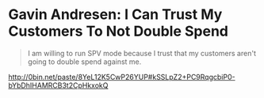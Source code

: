 # Gavin Andresen: I Can Trust My Customers To Not Double Spend

> I am willing to run SPV mode because I trust that my customers aren't going to double spend against me. 

http://0bin.net/paste/8YeL12K5CwP26YUP#kSSLpZ2+PC9RqgcbiP0-bYbDhIHAMRCB3t2CpHkxokQ
